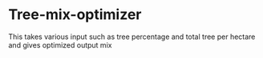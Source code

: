 # Tree-mix-optimizer
This takes various input such as tree percentage and total tree per hectare and gives optimized output mix
